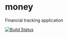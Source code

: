 money
=====

Financial tracking application

[![Build Status](https://travis-ci.org/dgknght/money.svg?branch=master)](https://travis-ci.org/dgknght/money)
